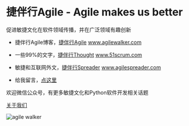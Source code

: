 # 捷伴行Agile - Agile makes us better
促进敏捷文化在软件领域传播，并在广泛领域有趣创新

- 捷伴行Agile博客，[捷伴行Agile](https://www.agilewalker.com/) www.agilewalker.com

- 一些99%的文字，[捷伴行Thought](http://www.51scrum.com/) www.51scrum.com

- 敏捷和互联网外文，[捷伴行Spreader](http://www.agilespreader.com/) www.agilespreader.com

- 给我留言，[点这里](https://www.agilewalker.com/reachme/)

欢迎微信公众号，有更多敏捷文化和Python软件开发相关话题

[关于我们](https://w.url.cn/s/AYZWI9D)

![agile walker](https://www.agilewalker.com/wp-content/uploads/2020/05/QR_Code_agilewalker.png)
